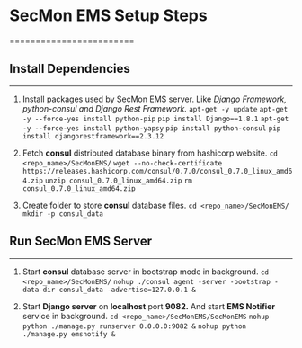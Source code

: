 # **SecMon EMS Setup Steps**
========================

## Install Dependencies
--------------------

1.  Install packages used by SecMon EMS server. Like *Django Framework, python-consul and Django Rest Framework.*
    `apt-get -y update`
    `apt-get -y --force-yes install python-pip`
    `pip install Django==1.8.1`
    `apt-get -y --force-yes install python-yapsy`
    `pip install python-consul`
    `pip install djangorestframework==2.3.12`

2.  Fetch **consul** distributed database binary from hashicorp website.
    `cd <repo_name>/SecMonEMS/`
    `wget --no-check-certificate https://releases.hashicorp.com/consul/0.7.0/consul_0.7.0_linux_amd64.zip`
    `unzip consul_0.7.0_linux_amd64.zip`
    `rm consul_0.7.0_linux_amd64.zip`

3.  Create folder to store **consul** database files.
    `cd <repo_name>/SecMonEMS/`
    `mkdir -p consul_data`

## Run SecMon EMS Server
---------------------

1.  Start **consul** database server in bootstrap mode in background.
    `cd <repo_name>/SecMonEMS/`
    `nohup ./consul agent -server -bootstrap -data-dir consul_data
    -advertise=127.0.0.1 &`

2.  Start **Django server** on **localhost** port **9082.** And start
    **EMS Notifier** service in background.
    `cd <repo_name>/SecMonEMS/SecMonEMS`
    `nohup python ./manage.py runserver 0.0.0.0:9082 &`
    `nohup python ./manage.py emsnotify &`


